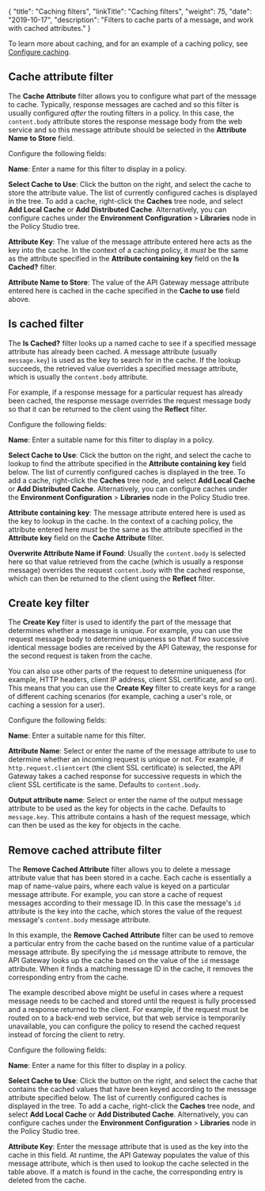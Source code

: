 {
"title": "Caching filters",
"linkTitle": "Caching filters",
"weight": 75,
"date": "2019-10-17",
"description": "Filters to cache parts of a message, and work with cached attributes."
}

To learn more about caching, and for an example of a caching policy, see [Configure caching](/docs/apigw_poldev/general_cache/).

## Cache attribute filter

The **Cache Attribute**
filter allows you to configure what part of the message to cache. Typically, response messages are cached and so this filter is usually configured *after*
the routing filters in a policy. In this case, the `content.body`
attribute stores the response message body from the web service and so this message attribute should be selected in the **Attribute Name to Store**
field.

Configure the following fields:

**Name**:
Enter a name for this filter to display in a policy.

**Select Cache to Use**:
Click the button on the right, and select the cache to store the attribute value. The list of currently configured caches is displayed in the tree. To add a cache, right-click the **Caches**
tree node, and select **Add Local Cache**
or **Add Distributed Cache**. Alternatively, you can configure caches under the **Environment Configuration** > **Libraries**
node in the Policy Studio tree.

**Attribute Key**:
The value of the message attribute entered here acts as the key into the cache. In the context of a caching policy, it *must*
be the same as the attribute specified in the **Attribute containing key**
field on the **Is Cached?**
filter.

**Attribute Name to Store**:
The value of the API Gateway message attribute entered here is cached in the cache specified in the **Cache to use**
field above.

## Is cached filter

The **Is Cached?**
filter looks up a named cache to see if a specified message attribute has already been cached. A message attribute (usually `message.key`) is used as the key to search for in the cache. If the lookup succeeds, the retrieved value overrides a specified message attribute, which is usually the `content.body`
attribute.

For example, if a response message for a particular request has already been cached, the response message overrides the request message body so that it can be returned to the client using the **Reflect**
filter.

Configure the following fields:

**Name**:
Enter a suitable name for this filter to display in a policy.

**Select Cache to Use**:
Click the button on the right, and select the cache to lookup to find the attribute specified in the **Attribute containing key**
field below. The list of currently configured caches is displayed in the tree. To add a cache, right-click the **Caches**
tree node, and select **Add Local Cache**
or **Add Distributed Cache**. Alternatively, you can configure caches under the **Environment Configuration** > **Libraries**
node in the Policy Studio tree.

**Attribute containing key**:
The message attribute entered here is used as the key to lookup in the cache. In the context of a caching policy, the attribute entered here *must*
be the same as the attribute specified in the **Attribute key**
field on the **Cache Attribute**
filter.

**Overwrite Attribute Name if Found**:
Usually the `content.body`
is selected here so that value retrieved from the cache (which is usually a response message) overrides the request `content.body`
with the cached response, which can then be returned to the client using the **Reflect**
filter.

## Create key filter

The **Create Key**
filter is used to identify the part of the message that determines whether a message is unique. For example, you can use the request message body to determine uniqueness so that if two successive identical message bodies are received by the API Gateway, the response for the second request is taken from the cache.

You can also use other parts of the request to determine uniqueness (for example, HTTP headers, client IP address, client SSL certificate, and so on). This means that you can use the **Create Key**
filter to create keys for a range of different caching scenarios (for example, caching a user's role, or caching a session for a user).

Configure the following fields:

**Name**:
Enter a suitable name for this filter.

**Attribute Name**:
Select or enter the name of the message attribute to use to determine whether an incoming request is unique or not. For example, if `http.request.clientcert`
(the client SSL certificate) is selected, the API Gateway takes a cached response for successive requests in which the client SSL certificate is the same. Defaults to `content.body`.

**Output attribute name**:
Select or enter the name of the output message attribute to be used as the key for objects in the cache. Defaults to `message.key`. This attribute contains a hash of the request message, which can then be used as the key for objects in the cache.

## Remove cached attribute filter

The **Remove Cached Attribute**
filter allows you to delete a message attribute value that has been stored in a cache. Each cache is essentially a map of name-value pairs, where each value is keyed on a particular message attribute. For example, you can store a cache of request messages according to their message ID. In this case the message's `id`
attribute is the key into the cache, which stores the value of the request message's `content.body`
message attribute.

In this example, the **Remove Cached Attribute**
filter can be used to remove a particular entry from the cache based on the runtime value of a particular message attribute. By specifying the `id`
message attribute to remove, the API Gateway looks up the cache based on the value of the `id`
message attribute. When it finds a matching message ID in the cache, it removes the corresponding entry from the cache.

The example described above might be useful in cases where a request message needs to be cached and stored until the request is fully processed and a response returned to the client. For example, if the request must be routed on to a back-end web service, but that web service is temporarily unavailable, you can configure the policy to resend the cached request instead of forcing the client to retry.

Configure the following fields:

**Name**:
Enter a name for this filter to display in a policy.

**Select Cache to Use**:
Click the button on the right, and select the cache that contains the cached values that have been keyed according to the message attribute specified below. The list of currently configured caches is displayed in the tree. To add a cache, right-click the **Caches**
tree node, and select **Add Local Cache**
or **Add Distributed Cache**. Alternatively, you can configure caches under the **Environment Configuration** > **Libraries**
node in the Policy Studio tree.

**Attribute Key**:
Enter the message attribute that is used as the key into the cache in this field. At runtime, the API Gateway populates the value of this message attribute, which is then used to lookup the cache selected in the table above. If a match is found in the cache, the corresponding entry is deleted from the cache.
